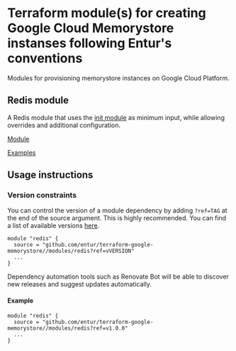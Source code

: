 # Terraform module(s) for creating Google Cloud Memorystore instanses following Entur's conventions

Modules for provisioning memorystore instances on Google Cloud Platform.

## Redis module

A Redis module that uses the [init module](https://github.com/entur/terraform-google-init) as minimum input, while allowing overrides and additional configuration.

[Module](modules/redis)

[Examples](examples)

## Usage instructions

### Version constraints

You can control the version of a module dependency by adding `?ref=TAG` at the end of the source argument. This is highly recommended. You can find a list of available versions [here](https://github.com/entur/terraform-google-memorystore/releases).

```
module "redis" {
  source = "github.com/entur/terraform-google-memorystore//modules/redis?ref=vVERSION"
  ...
}
```

Dependency automation tools such as Renovate Bot will be able to discover new releases and suggest updates automatically.

#### Example

```
module "redis" {
  source = "github.com/entur/terraform-google-memorystore//modules/redis?ref=v1.0.0"
  ...
}
```
